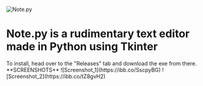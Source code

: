 ![Note.py](https://i.ibb.co/hXk9ws9/Proiect-nou.png)
<h1>Note.py is a rudimentary text editor made in Python using Tkinter</h1>
<body>To install, head over to the "Releases" tab and download the exe from there.</body>
**SCREENSHOTS**
![Screenshot_1](https://ibb.co/SscpyBG)
![Screenshot_2](https://ibb.co/tZ8gvH2)